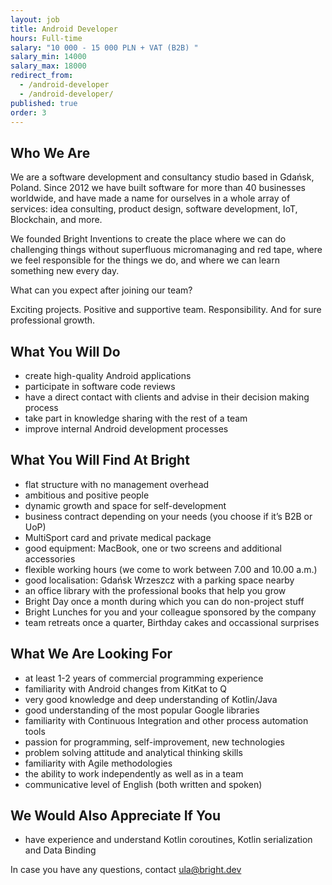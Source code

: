 ```yaml
---
layout: job
title: Android Developer
hours: Full-time
salary: "10 000 - 15 000 PLN + VAT (B2B) "
salary_min: 14000
salary_max: 18000
redirect_from:
  - /android-developer
  - /android-developer/
published: true
order: 3
---
```

## Who We Are  

We are a software development and consultancy studio based in Gdańsk, Poland. Since 2012 we have built software for more than 40 businesses worldwide, and have made a name for ourselves in a whole array of services: idea consulting, product design, software development, IoT, Blockchain, and more.

We founded Bright Inventions to create the place where we can do challenging things without superfluous micromanaging and red tape, where we feel responsible for the things we do, and where we can learn something new every day.

What can you expect after joining our team? 

Exciting projects. Positive and supportive team. Responsibility. And for sure professional growth. 

## What You Will Do 

* create high-quality Android applications
* participate in software code reviews
* have a direct contact with clients and advise in their decision making process
* take part in knowledge sharing with the rest of a team
* improve internal Android development processes 

## What You Will Find At Bright

* flat structure with no management overhead
* ambitious and positive people 
* dynamic growth and space for self-development
* business contract depending on your needs (you choose if it’s B2B or UoP)
* MultiSport card and private medical package
* good equipment: MacBook, one or two screens and additional accessories
* flexible working hours (we come to work between 7.00 and 10.00 a.m.)
* good localisation: Gdańsk Wrzeszcz with a parking space nearby
* an office library with the professional books that help you grow
* Bright Day once a month during which you can do non-project stuff
* Bright Lunches for you and your colleague sponsored by the company
* team retreats once a quarter, Birthday cakes and occassional surprises

## What We Are Looking For

* at least 1-2 years of commercial programming experience
* familiarity with Android changes from KitKat to Q
* very good knowledge and deep understanding of Kotlin/Java
* good understanding of the most popular Google libraries
* familiarity with Continuous Integration and other process automation tools
* passion for programming, self-improvement, new technologies
* problem solving attitude and analytical thinking skills
* familiarity with Agile methodologies
* the ability to work independently as well as in a team
* communicative level of English (both written and spoken) 

## We Would Also Appreciate If You 

* have experience and understand Kotlin coroutines, Kotlin serialization and Data Binding 


In case you have any questions, contact ula@bright.dev 
